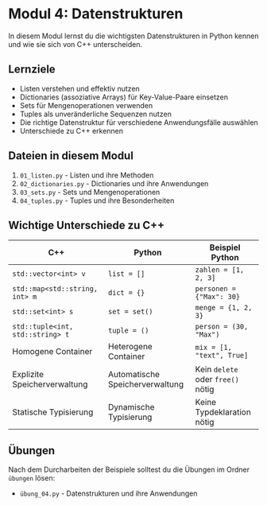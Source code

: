 # Modul 4: Datenstrukturen

In diesem Modul lernst du die wichtigsten Datenstrukturen in Python kennen und wie sie sich von C++ unterscheiden.

## Lernziele

- Listen verstehen und effektiv nutzen
- Dictionaries (assoziative Arrays) für Key-Value-Paare einsetzen
- Sets für Mengenoperationen verwenden
- Tuples als unveränderliche Sequenzen nutzen
- Die richtige Datenstruktur für verschiedene Anwendungsfälle auswählen
- Unterschiede zu C++ erkennen

## Dateien in diesem Modul

1. `01_listen.py` - Listen und ihre Methoden
2. `02_dictionaries.py` - Dictionaries und ihre Anwendungen
3. `03_sets.py` - Sets und Mengenoperationen
4. `04_tuples.py` - Tuples und ihre Besonderheiten

## Wichtige Unterschiede zu C++

| C++ | Python | Beispiel Python |
|-----|--------|----------------|
| `std::vector<int> v` | `list = []` | `zahlen = [1, 2, 3]` |
| `std::map<std::string, int> m` | `dict = {}` | `personen = {"Max": 30}` |
| `std::set<int> s` | `set = set()` | `menge = {1, 2, 3}` |
| `std::tuple<int, std::string> t` | `tuple = ()` | `person = (30, "Max")` |
| Homogene Container | Heterogene Container | `mix = [1, "text", True]` |
| Explizite Speicherverwaltung | Automatische Speicherverwaltung | Kein `delete` oder `free()` nötig |
| Statische Typisierung | Dynamische Typisierung | Keine Typdeklaration nötig |

## Übungen

Nach dem Durcharbeiten der Beispiele solltest du die Übungen im Ordner `übungen` lösen:
- `übung_04.py` - Datenstrukturen und ihre Anwendungen